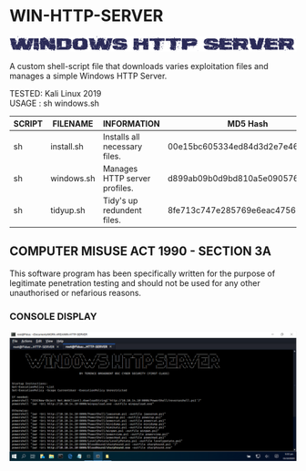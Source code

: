 # WIN-HTTP-SERVER
![Screenshot](picture0.png)

A custom shell-script file that downloads varies exploitation files and manages a simple Windows HTTP Server.

TESTED: Kali Linux 2019 <br>
USAGE : sh windows.sh

| SCRIPT | FILENAME    | INFORMATION                   | MD5 Hash                         | Version |
|------  |------       | -------                       | ----                             | ----   |
| sh     | install.sh  | Installs all necessary files. | 00e15bc605334ed84d3d2e7e46e5ea03 | abc123 |
| sh     | windows.sh  | Manages HTTP server profiles. | d899ab09b0d9bd810a5e09057635f123 | abc123 |
| sh     | tidyup.sh   | Tidy's up redundent files.    | 8fe713c747e285769e6eac475617655a | abc123 | 


## COMPUTER MISUSE ACT 1990 - SECTION 3A
This software program has been specifically written for the purpose of legitimate penetration testing and should not be used for any other unauthorised or nefarious reasons.


### CONSOLE DISPLAY
![Screenshot](picture1.png)
